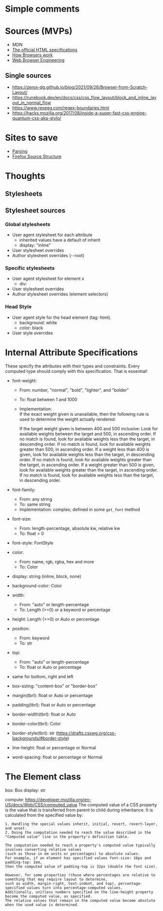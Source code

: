 # Simple comments

# Sources (MVPs)
- MDN
- [The official HTML specifications](html.spec.whatwg.org)
- [How Browsers work](https://web.dev/howbrowserswork/)
- [Web Browser Engineering](https://browser.engineering/)
## Single sources
- https://zerox-dg.github.io/blog/2021/09/26/Browser-from-Scratch-Layout/
- https://runebook.dev/en/docs/css/css_flow_layout/block_and_inline_layout_in_normal_flow
- https://www.rexegg.com/regex-boundaries.html
- https://hacks.mozilla.org/2017/08/inside-a-super-fast-css-engine-quantum-css-aka-stylo/

# Sites to save
- [Parsing](https://html.spec.whatwg.org/multipage/parsing.html#tokenization)
- [Firefox Source Structure](https://firefox-source-docs.mozilla.org/contributing/directory_structure.html)

# Thoughts

## Stylesheets

## Stylesheet sources

### Global stylesheets
- User agent stylesheet for each attribute
    - inherited values have a default of inherit
    - display: "inline"
- User stylesheet overrides
- Author stylesheet overrides (--root)

### Specific stylesheets
- User agent stylesheet for element x 
    - div: 
- User stylesheet overrides
- Author stylesheet overrides (element selectors)

### Head Style
- User agent style for the head element (tag: html).
    - background: white
    - color: black
- User style overrides


# Internal Attribute Specifications

These specify the attributes with their types and constraints. Every computed type should comply with this specification. That is essential!

- font-weight: 
    - From: number, "normal", "bold", "lighter", and "bolder"
    - To: float between 1 and 1000
    - Implementation:  
        If the exact weight given is unavailable, then the following rule is used to determine the weight actually rendered:

        If the target weight given is between 400 and 500 inclusive:
        Look for available weights between the target and 500, in ascending order.
        If no match is found, look for available weights less than the target, in descending order.
        If no match is found, look for available weights greater than 500, in ascending order.
        If a weight less than 400 is given, look for available weights less than the target, in descending order. If no match is found, look for available weights greater than the target, in ascending order.
        If a weight greater than 500 is given, look for available weights greater than the target, in ascending order. If no match is found, look for available weights less than the target, in descending order.

- font-family: 
    - From: any string
    - To: same string
    - Implementation: complex; defined in some `get_font` method
- font-size:
    - From: length-percentage, absolute kw, relative kw
    - To: float > 0
- font-style: FontStyle
- color: 
    - From: name, rgb, rgba, hex and more
    - To: Color
- display: string (inline, block, none)
- background-color: Color
- width: 
    - From: "auto" or length-percentage
    - To: Length (>=0) or a keyword or percentage
- height: Length (>=0) or Auto or percentage
- position: 
    - From: keyword
    - To: str
- top: 
    - From: "auto" or length-percentage
    - To: float or Auto or percentage
- same for bottom, right and left
- box-sizing: "content-box" or "border-box"
- margin(tbrl): float or Auto or percentage
- padding(tbrl): float or Auto or percentage
- border-width(tbrl): float or Auto
- border-color(tbrl): Color
- border-style(tbrl): str (https://drafts.csswg.org/css-backgrounds/#border-style)
- line-height: float or percentage or Normal
- word-spacing: float or percentage or Normal

# The Element class

box: Box
display: str

compute:
    https://developer.mozilla.org/en-US/docs/Web/CSS/computed_value
    The computed value of a CSS property is the value that is transferred from parent to child during inheritance. 
    It is calculated from the specified value by:

    1. Handling the special values inherit, initial, revert, revert-layer, and unset.
    2. Doing the computation needed to reach the value described in the "Computed value" line in the property's definition table.

    The computation needed to reach a property's computed value typically involves converting relative values 
    (such as those in em units or percentages) to absolute values. 
    For example, if an element has specified values font-size: 16px and padding-top: 2em, 
    then the computed value of padding-top is 32px (double the font size).

    However, for some properties (those where percentages are relative to something that may require layout to determine, 
    such as width, margin-right, text-indent, and top), percentage-specified values turn into percentage-computed values. 
    Additionally, unitless numbers specified on the line-height property become the computed value, as specified. 
    The relative values that remain in the computed value become absolute when the used value is determined.
